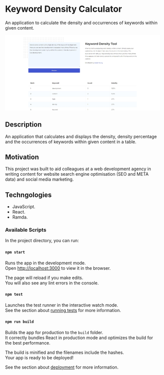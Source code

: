 # Keyword Density Calculator

An application to calculate the density and occurrences of keywords within given content.

![Keyword Density Calculator](documentation/keyword-density-calculator.jpg)

## Description

An application that calculates and displays the density, density percentage and the occurrences of keywords within given content in a table.

## Motivation

This project was built to aid colleagues at a web development agency in writing content for website search engine optimisation (SEO and META data) and social media marketing.

## Techngologies

- JavaScript.
- React.
- Ramda.

### Available Scripts

In the project directory, you can run:

#### `npm start`

Runs the app in the development mode.\
Open [http://localhost:3000](http://localhost:3000) to view it in the browser.

The page will reload if you make edits.\
You will also see any lint errors in the console.

#### `npm test`

Launches the test runner in the interactive watch mode.\
See the section about [running tests](https://facebook.github.io/create-react-app/docs/running-tests) for more information.

#### `npm run build`

Builds the app for production to the `build` folder.\
It correctly bundles React in production mode and optimizes the build for the best performance.

The build is minified and the filenames include the hashes.\
Your app is ready to be deployed!

See the section about [deployment](https://facebook.github.io/create-react-app/docs/deployment) for more information.
